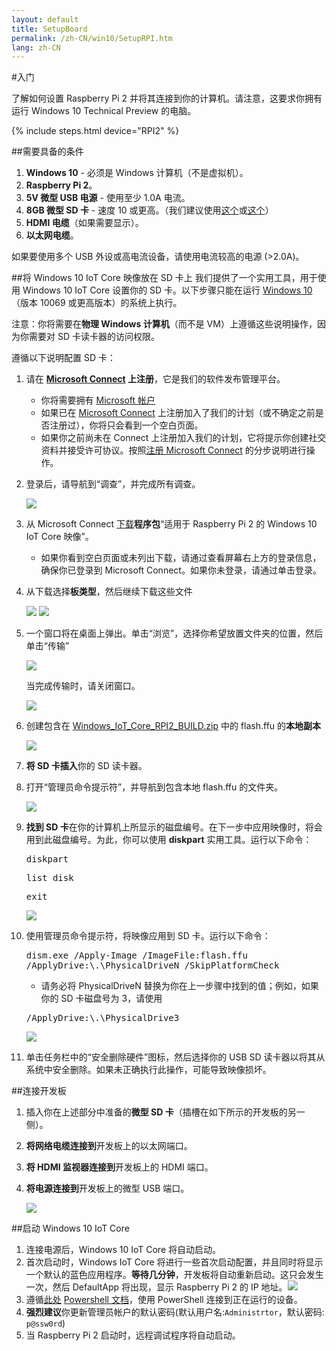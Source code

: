 ```yaml
---
layout: default
title: SetupBoard
permalink: /zh-CN/win10/SetupRPI.htm
lang: zh-CN
---
```


#入门

了解如何设置 Raspberry Pi 2 并将其连接到你的计算机。请注意，这要求你拥有运行 Windows 10 Technical Preview 的电脑。

{% include steps.html device="RPI2" %}

##需要具备的条件
1. **Windows 10** - 必须是 Windows 计算机（不是虚拟机）。
2. **Raspberry Pi 2**。
3. **5V 微型 USB 电源** - 使用至少 1.0A 电流。
4. **8GB 微型 SD 卡** - 速度 10 或更高。（我们建议使用[这个](http://www.amazon.com/gp/product/B00IVPU786)或[这个](http://www.amazon.com/SanDisk-Ultra-Micro-SDHC-16GB/dp/9966573445)）
5. **HDMI 电缆**（如果需要显示）。
6. **以太网电缆**。

如果要使用多个 USB 外设或高电流设备，请使用电流较高的电源 \(\>2.0A\)。


##将 Windows 10 IoT Core 映像放在 SD 卡上
我们提供了一个实用工具，用于使用 Windows 10 IoT Core 设置你的 SD 卡。以下步骤只能在运行 [Windows 10](https://insider.windows.com)（版本 10069 或更高版本）的系统上执行。

注意：你将需要在**物理 Windows 计算机**（而不是 VM）上遵循这些说明操作，因为你需要对 SD 卡读卡器的访问权限。

遵循以下说明配置 SD 卡：

1. 请在 **[Microsoft Connect](https://connect.microsoft.com/windowsembeddediot/SelfNomination.aspx?ProgramID=8558) 上注册**，它是我们的软件发布管理平台。
	* 你将需要拥有 [Microsoft 帐户](http://www.microsoft.com/zh-CN/account/default.aspx)
	* 如果已在 [Microsoft Connect](https://connect.microsoft.com/windowsembeddediot/SelfNomination.aspx?ProgramID=8558) 上注册加入了我们的计划（或不确定之前是否注册过），你将只会看到一个空白页面。
	* 如果你之前尚未在 Connect 上注册加入我们的计划，它将提示你创建社交资料并接受许可协议。按照[注册 Microsoft Connect](http://ms-iot.github.io/content/SigninMSConnect.htm) 的分步说明进行操作。

2. 登录后，请导航到“调查”，并完成所有调查。

	<img class="device-images" src="{{site.baseurl}}/images/SetupRPI/connect1.PNG">

3. 从 Microsoft Connect [下载](http://connect.microsoft.com/windowsembeddedIoT/Downloads/DownloadDetails.aspx?DownloadID=57782)**程序包**“适用于 Raspberry Pi 2 的 Windows 10 IoT Core 映像”。
	* 如果你看到空白页面或未列出下载，请通过查看屏幕右上方的登录信息，确保你已登录到 Microsoft Connect。如果你未登录，请通过单击登录。
4. 从下载选择**板类型**，然后继续下载这些文件

	<img src="{{site.baseurl}}/images/SetupRPI/connect3.PNG">

	<img src="{{site.baseurl}}/images/SetupRPI/connect4.PNG">

5. 一个窗口将在桌面上弹出。单击“浏览”，选择你希望放置文件夹的位置，然后单击“传输”

	<img src="{{site.baseurl}}/images/SetupRPI/download1.PNG">

	当完成传输时，请关闭窗口。

	<img src="{{site.baseurl}}/images/SetupRPI/download2.PNG">
6. 创建包含在 <a href="{{site.downloadurl}}" target="_blank">Windows\_IoT\_Core\_RPI2\_BUILD.zip</a> 中的 flash.ffu 的**本地副本**

	<img src="{{site.baseurl}}/images/SetupRPI/flash2.PNG">

7. **将 SD 卡插入**你的 SD 读卡器。
8. 打开“管理员命令提示符”，并导航到包含本地 flash.ffu 的文件夹。

	<img class="device-images" src="{{site.baseurl}}/images/SetupRPI/cmd.jpg">

9. **找到 SD 卡**在你的计算机上所显示的磁盘编号。在下一步中应用映像时，将会用到此磁盘编号。为此，你可以使用 **diskpart** 实用工具。运行以下命令：

	<kbd>diskpart</kbd>

	<kbd>list disk</kbd>

	<kbd>exit</kbd>

	<img  src="{{site.baseurl}}/images/SetupRPI/diskpart.PNG">

10. 使用管理员命令提示符，将映像应用到 SD 卡。运行以下命令：

	<kbd>dism.exe /Apply-Image /ImageFile:<fullpath>flash.ffu /ApplyDrive:\\.\\PhysicalDriveN /SkipPlatformCheck</fullpath></kbd>

	* 请务必将 PhysicalDriveN 替换为你在上一步骤中找到的值；例如，如果你的 SD 卡磁盘号为 3，请使用

	<kbd>/ApplyDrive:\\.\\PhysicalDrive3</kbd>

	<img  src="{{site.baseurl}}/images/SetupRPI/applyDrive.PNG">

11. 单击任务栏中的“安全删除硬件”图标，然后选择你的 USB SD 读卡器以将其从系统中安全删除。如果未正确执行此操作，可能导致映像损坏。


##连接开发板

1. 插入你在上述部分中准备的**微型 SD 卡**（插槽在如下所示的开发板的另一侧）。
2. **将网络电缆连接到**开发板上的以太网端口。
3. **将 HDMI 监视器连接到**开发板上的 HDMI 端口。
4. **将电源连接到**开发板上的微型 USB 端口。

	<img class="device-images" src="{{site.baseurl}}/images/rpi2.png">


##启动 Windows 10 IoT Core
1. 连接电源后，Windows 10 IoT Core 将自动启动。
2. 首次启动时，Windows IoT Core 将进行一些首次启动配置，并且同时将显示一个默认的蓝色应用程序。**等待几分钟**，开发板将自动重新启动。这只会发生一次，然后 DefaultApp 将出现，显示 Raspberry Pi 2 的 IP 地址。<img class="device-images" src="{{site.baseurl}}/images/DefaultAppRpi2.png">
3. 遵循<a href="{{site.baseurl}}/win10/samples/PowerShell.htm">此处</a> [Powershell 文档]({{site.baseurl}}/win10/samples/PowerShell.htm)，使用 PowerShell 连接到正在运行的设备。
4. **强烈建议**你更新管理员帐户的默认密码(默认用户名:``Administrtor``，默认密码: ``p@ssw0rd``)
5. 当 Raspberry Pi 2 启动时，远程调试程序将自动启动。
